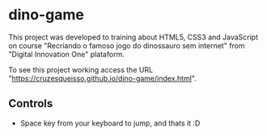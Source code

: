 # dino-game

This project was developed to training about HTML5, CSS3 and JavaScript on course "Recriando o famoso jogo do dinossauro sem internet" from "Digital Innovation One" plataform.

To see this project working access the URL "https://cruzesqueisso.github.io/dino-game/index.html".

## Controls

- Space key from your keyboard to jump, and thats it :D
